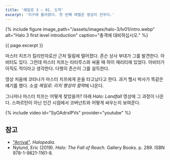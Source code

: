 ```yaml
---
title: '헤일로 3 — 01. 도착'
excerpt: '지구에 돌아왔다. 첫 번째 레벨은 영상이 전부다.'
---
```


{% include figure image_path="/assets/images/halo-3/lv01/intro.webp"
alt="Halo 3 first level introduction"
caption="충격에 대비하십시오." %}

{{ page.excerpt }}

마스터 치프가 킬리만자로산 근처 밀림에 떨어졌다. 존슨 상사 부대가 그를 발견한다. 아비터도 있다. 그런데 마스터 치프는 타타루스와 싸울 때 하이 채리티에 있었다. 아비터가 아직도 적이라고 생각한다. 다행히 존슨이 그를 설득한다.

영상 처음에 코타나가 마스터 치프에게 운을 타고났다고 한다. 과거 헬시 박사가 똑같은 얘기를 했다. 소설 *헤일로: 리치 행성의 함락*에 나온다.

그나저나 마스터 치프는 어떻게 찾았을까? 아래 *Halo: Landfall* 영상에 그 과정이 나온다. 스파르탄이 아닌 인간 시점에서 코버넌트와 어떻게 싸우는지 보여준다.

{% include video id="SyOAdrxlPVs" provider="youtube" %}

## 참고

- ["Arrival"](https://www.halopedia.org/Arrival). *Halopedia*.
- Nylund, Eric (2019). *Halo: The Fall of Reach*. Gallery Books. p. 289. ISBN 978-1-9821-1161-8.
